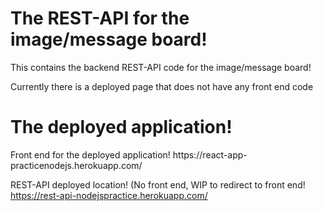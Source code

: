 # The REST-API for the image/message board!

This contains the backend REST-API code for the image/message board!

Currently there is a deployed page that does not have any front end code

<h1>The deployed application!</h1>
Front end for the deployed application!
https://react-app-practicenodejs.herokuapp.com/

REST-API deployed location! (No front end, WIP to redirect to front end!\
https://rest-api-nodejspractice.herokuapp.com/
